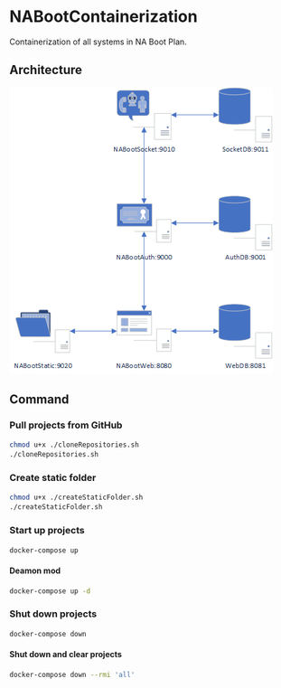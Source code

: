 # NABootContainerization
Containerization of all systems in NA Boot Plan.

## Architecture

![Architecture](./document/Architecture.png)

## Command
### Pull projects from GitHub
```bash
chmod u+x ./cloneRepositories.sh
./cloneRepositories.sh
```

### Create static folder
```bash
chmod u+x ./createStaticFolder.sh
./createStaticFolder.sh
```

### Start up projects
```bash
docker-compose up
```

#### Deamon mod
```bash
docker-compose up -d
```

### Shut down projects
```bash
docker-compose down
```

#### Shut down and clear projects
```bash
docker-compose down --rmi 'all'
```